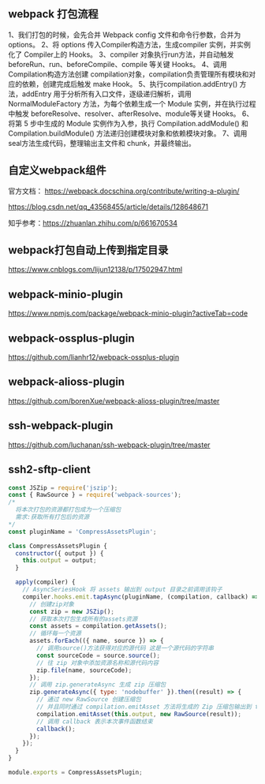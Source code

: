 ## webpack 打包流程

1、我们打包的时候，会先合并 Webpack config 文件和命令行参数，合并为options。
2、将 options 传入Compiler构造方法，生成compiler 实例，并实例化了 Compiler上的 Hooks。
3、compiler 对象执行run方法，并自动触发beforeRun、run、beforeCompile、compile 等关键 Hooks。
4、调用 Compilation构造方法创建 compilation对象，compilation负责管理所有模块和对应的依赖，创建完成后触发 make Hook。
5、执行compilation.addEntry() 方法，addEntry 用于分析所有入口文件，逐级递归解析，调用 NormalModuleFactory 方法，为每个依赖生成一个 Module 实例，并在执行过程中触发 beforeResolve、resolver、afterResolve、module等关键 Hooks。
6、将第 5 步中生成的 Module 实例作为入参，执行 Compilation.addModule() 和 Compilation.buildModule() 方法递归创建模块对象和依赖模块对象。
7、调用seal方法生成代码，整理输出主文件和 chunk，并最终输出。



## 自定义webpack组件

官方文档： https://webpack.docschina.org/contribute/writing-a-plugin/

https://blog.csdn.net/qq_43568455/article/details/128648671

知乎参考：https://zhuanlan.zhihu.com/p/661670534



## webpack打包自动上传到指定目录

https://www.cnblogs.com/lijun12138/p/17502947.html



## webpack-minio-plugin

https://www.npmjs.com/package/webpack-minio-plugin?activeTab=code



## webpack-ossplus-plugin

https://github.com/lianhr12/webpack-ossplus-plugin



## webpack-alioss-plugin

https://github.com/borenXue/webpack-alioss-plugin/tree/master



## ssh-webpack-plugin

https://github.com/luchanan/ssh-webpack-plugin/tree/master



## ssh2-sftp-client





```js
const JSZip = require('jszip');
const { RawSource } = require('webpack-sources');
/* 
  将本次打包的资源都打包成为一个压缩包
  需求:获取所有打包后的资源
*/
const pluginName = 'CompressAssetsPlugin';

class CompressAssetsPlugin {
  constructor({ output }) {
    this.output = output;
  }

  apply(compiler) {
    // AsyncSeriesHook 将 assets 输出到 output 目录之前调用该钩子
    compiler.hooks.emit.tapAsync(pluginName, (compilation, callback) => {
      // 创建zip对象
      const zip = new JSZip();
      // 获取本次打包生成所有的assets资源
      const assets = compilation.getAssets();
      // 循环每一个资源
      assets.forEach(({ name, source }) => {
        // 调用source()方法获得对应的源代码 这是一个源代码的字符串
        const sourceCode = source.source();
        // 往 zip 对象中添加资源名称和源代码内容
        zip.file(name, sourceCode);
      });
      // 调用 zip.generateAsync 生成 zip 压缩包
      zip.generateAsync({ type: 'nodebuffer' }).then((result) => {
        // 通过 new RawSource 创建压缩包
        // 并且同时通过 compilation.emitAsset 方法将生成的 Zip 压缩包输出到 this.output
        compilation.emitAsset(this.output, new RawSource(result));
        // 调用 callback 表示本次事件函数结束
        callback();
      });
    });
  }
}

module.exports = CompressAssetsPlugin;
```

